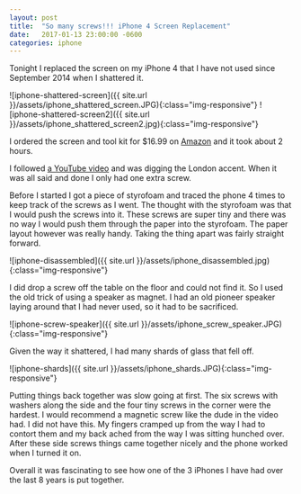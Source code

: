 ```yaml
---
layout: post
title:  "So many screws!!! iPhone 4 Screen Replacement"
date:   2017-01-13 23:00:00 -0600
categories: iphone
---
```



Tonight I replaced the screen on my iPhone 4 that I have not used since September 2014 when I shattered it.

![iphone-shattered-screen]({{ site.url }}/assets/iphone_shattered_screen.JPG){:class="img-responsive"}
![iphone-shattered-screen2]({{ site.url }}/assets/iphone_shattered_screen2.jpg){:class="img-responsive"}

I ordered the screen and tool kit for $16.99 on [Amazon](https://smile.amazon.com/gp/product/B00J22DQKS/ref=od_aui_detailpages00?ie=UTF8&psc=1) and it took about 2 hours.

I followed [a YouTube video](https://www.youtube.com/watch?v=j6CcxjUKqUY) and was digging the London accent.  When it was all said and done I only had one extra screw.

Before I started I got a piece of styrofoam and traced the phone 4 times to keep track of the screws as I went.  The thought with the styrofoam was that I would push the screws into it.  These screws are super tiny and there was no way I would push them through the paper into the styrofoam.  The paper layout however was really handy. Taking the thing apart was fairly straight forward.

![iphone-disassembled]({{ site.url }}/assets/iphone_disassembled.jpg){:class="img-responsive"}

I did drop a screw off the table on the floor and could not find it.  So I used the old trick of using a speaker as magnet.  I had an old pioneer speaker laying around that I had never used, so it had to be sacrificed.

![iphone-screw-speaker]({{ site.url }}/assets/iphone_screw_speaker.JPG){:class="img-responsive"}

Given the way it shattered, I had many shards of glass that fell off.

![iphone-shards]({{ site.url }}/assets/iphone_shards.JPG){:class="img-responsive"}

Putting things back together was slow going at first.  The six screws with washers along the side and the four tiny screws in the corner were the hardest.  I would recommend a magnetic screw like the dude in the video had.  I did not have this.  My fingers cramped up from the way I had to contort them and my back ached from the way I was sitting hunched over.  After these side screws things came together nicely and the phone worked when I turned it on.  

Overall it was fascinating to see how one of the 3 iPhones I have had over the last 8 years is put together.  

